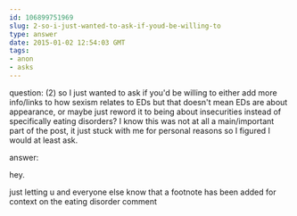 ```yaml
---
id: 106899751969
slug: 2-so-i-just-wanted-to-ask-if-youd-be-willing-to
type: answer
date: 2015-01-02 12:54:03 GMT
tags:
- anon
- asks
---
```

question: (2) so I just wanted to ask if you'd be willing to either add more info/links to how sexism relates to EDs but that doesn't mean EDs are about appearance, or maybe just reword it to being about insecurities instead of specifically eating disorders? I know this was not at all a main/important part of the post, it just stuck with me for personal reasons so I figured I would at least ask.

answer: <p>hey.</p>
<p>just letting u and everyone else know that a footnote has been added for context on the eating disorder comment</p>